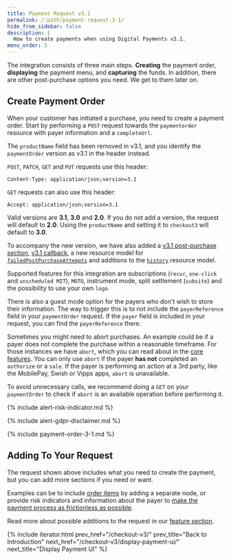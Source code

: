 ```yaml
---
title: Payment Request v3.1
permalink: /:path/payment-request-3-1/
hide_from_sidebar: false
description: |
  How to create payments when using Digital Payments v3.1.
menu_order: 5
---
```


The integration consists of three main steps. **Creating** the payment order,
**displaying** the payment menu, and **capturing** the funds. In addition, there
are other post-purchase options you need. We get to them later on.

## Create Payment Order

When your customer has initiated a purchase, you need to create a payment order.
Start by performing a `POST` request towards the `paymentorder` resource with
payer information and a `completeUrl`.

The `productName` field has been removed in v3.1, and you identify the
`paymentOrder` version as v3.1 in the header instead.

`POST`, `PATCH`, `GET` and `PUT` requests use this header:

`Content-Type: application/json;version=3.1`

`GET` requests can also use this header:

`Accept: application/json;version=3.1`

Valid versions are **3.1**, **3.0** and **2.0**. If you do not add a version,
the request will default to **2.0**. Using the `productName` and setting it to
`checkout3` will default to **3.0**.

To accompany the new version, we have also added a
[v3.1 post-purchase section][post-31], [v3.1 callback][callback-31], a new
resource model for [`failedPostPurchaseAttempts`][fppa] and additions to the
[`history`][history] resource model.

Supported features for this integration are subscriptions (`recur`, `one-click`
and `unscheduled MIT`), `MOTO`, instrument mode, split settlement (`subsite`)
and the possibility to use your own `logo`.

There is also a guest mode option for the payers who don't wish to store their
information. The way to trigger this is to not include the `payerReference`
field in your `paymentOrder` request. If the `payer` field is included in your
request, you can find the `payerReference` there.

Sometimes you might need to abort purchases. An example could be if a payer does
not complete the purchase within a reasonable timeframe. For those instances we
have `abort`, which you can read about in the [core features][abort-feature].
You can only use `abort` if the payer **has not** completed an `authorize` or a
`sale`. If the payer is performing an action at a 3rd party, like the MobilePay,
Swish or Vipps apps, `abort` is unavailable.

To avoid unnecessary calls, we recommend doing a `GET` on your `paymentOrder` to
check if `abort` is an available operation before performing it.

{% include alert-risk-indicator.md %}

{% include alert-gdpr-disclaimer.md %}

{% include payment-order-3-1.md %}

## Adding To Your Request

The request shown above includes what you need to create the payment, but you
can add more sections if you need or want.

Examples can be to include [order items][order-items] by adding a separate node,
or provide risk indicators and information about the payer to
[make the payment process as frictionless as possible][frictionless].

Read more about possible additions to the request in our
[feature section][features].

{% include iterator.html prev_href="/checkout-v3/"
                         prev_title="Back to Introduction"
                         next_href="/checkout-v3/display-payment-ui/"
                         next_title="Display Payment UI" %}

[abort-feature]: /checkout-v3/features/core/abort
[callback-31]: /checkout-v3/features/core/callback
[features]: /checkout-v3/features/
[fppa]: /checkout-v3/features/technical-reference/resource-sub-models#failedpostpurchaseattempts
[frictionless]: /checkout-v3/features/core/frictionless-payments
[history]: /checkout-v3/features/technical-reference/resource-sub-models#history
[order-items]: /checkout-v3/features/optional/order-items
[post-31]: /checkout-v3/get-started/post-purchase-3-1
